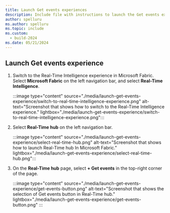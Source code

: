```yaml
---
title: Launch Get events experiences
description: Include file with instructions to launch the Get events experience in Fabric Real-Time hub.
author: spelluru
ms.author: spelluru
ms.topic: include
ms.custom:
  - build-2024
ms.date: 05/21/2024
---
```


## Launch Get events experience

1. Switch to the Real-Time Intelligence experience in Microsoft Fabric. Select **Microsoft Fabric** on the left navigation bar, and select **Real-Time Intelligence**. 

    :::image type="content" source="./media/launch-get-events-experience/switch-to-real-time-intelligence-experience.png" alt-text="Screenshot that shows how to switch to the Real-Time Intelligence experience." lightbox="./media/launch-get-events-experience/switch-to-real-time-intelligence-experience.png":::
1. Select **Real-Time hub** on the left navigation bar. 

    :::image type="content" source="./media/launch-get-events-experience/select-real-time-hub.png" alt-text="Screenshot that shows how to launch Real-Time hub In Microsoft Fabric." lightbox="./media/launch-get-events-experience/select-real-time-hub.png":::
1. On the **Real-Time hub** page, select **+ Get events** in the top-right corner of the page. 

    :::image type="content" source="./media/launch-get-events-experience/get-events-button.png" alt-text="Screenshot that shows the selection of Get events button in Real-Time hub." lightbox="./media/launch-get-events-experience/get-events-button.png" :::
